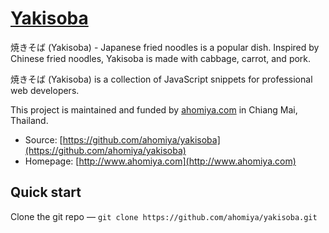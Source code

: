# [Yakisoba](https://github.com/ahomiya/yakisoba)

焼きそば (Yakisoba) - Japanese fried noodles is a popular dish. Inspired by Chinese fried noodles, Yakisoba is made with cabbage, carrot, and pork.

焼きそば (Yakisoba) is a collection of JavaScript snippets for professional web developers.

This project is maintained and funded by [ahomiya.com](http://www.ahomiya.com) in Chiang Mai, Thailand.

* Source: [https://github.com/ahomiya/yakisoba](https://github.com/ahomiya/yakisoba)
* Homepage: [http://www.ahomiya.com](http://www.ahomiya.com)


## Quick start
Clone the git repo — `git clone https://github.com/ahomiya/yakisoba.git`